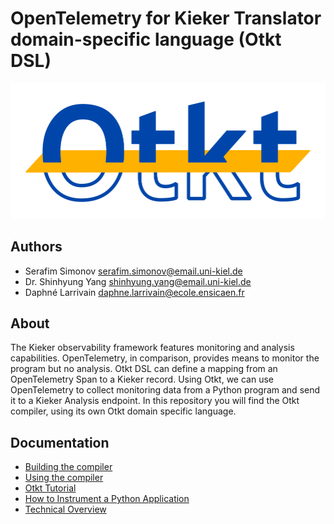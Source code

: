 # OpenTelemetry for Kieker Translator domain-specific language (Otkt DSL)

![Otkt logo](docs/img/otkt_logo.svg)

## Authors

- Serafim Simonov <serafim.simonov@email.uni-kiel.de>
- Dr. Shinhyung Yang <shinhyung.yang@email.uni-kiel.de>
- Daphné Larrivain <daphne.larrivain@ecole.ensicaen.fr>

## About

The Kieker observability framework features monitoring and analysis capabilities. OpenTelemetry, in comparison, provides means to monitor the program but no analysis. Otkt DSL can define a mapping from an OpenTelemetry Span to a Kieker record. Using Otkt, we can use OpenTelemetry to collect monitoring data from a Python program and send it to a Kieker Analysis endpoint. In this repository you will find the Otkt compiler, using its own Otkt domain specific language.

## Documentation

- [Building the compiler](docs/BUILD-COMPILER.md)
- [Using the compiler](docs/BUILD.md)
- [Otkt Tutorial](docs/OTKT-TUTORIAL.md)
- [How to Instrument a Python Application](docs/INSTRUMENT.md)
- [Technical Overview](docs/TECHNICAL-SUMMARY.md)

